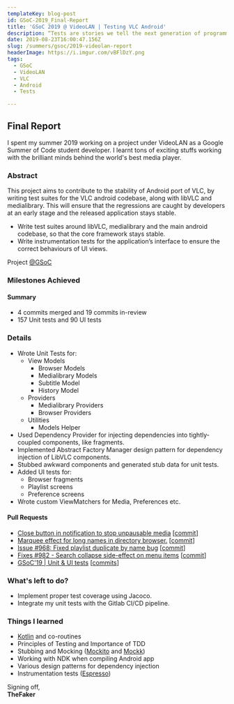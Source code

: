 ```yaml
---
templateKey: blog-post
id: GSoC-2019_Final-Report
title: 'GSoC 2019 @ VideoLAN | Testing VLC Android'
description: “Tests are stories we tell the next generation of programmers on a project.”
date: 2019-08-23T16:00:47.156Z
slug: /summers/gsoc/2019-videolan-report
headerImage: https://i.imgur.com/vBFlDzY.png
tags:
  - GSoC
  - VideoLAN
  - VLC
  - Android
  - Tests

---
```


## Final Report

I spent my summer 2019 working on a project under VideoLAN as a Google Summer of Code student developer. I learnt tons of exciting stuffs working with the brilliant minds behind the world's best media player. 

### Abstract
This project aims to contribute to the stability of Android port of VLC, by writing test suites for the VLC android codebase, along with libVLC and medialibrary. This will ensure that the regressions are caught by developers at an early stage and the released application stays stable.

-   Write test suites around libVLC, medialibrary and the main android codebase, so that the core framework stays stable.
-   Write instrumentation tests for the application’s interface to ensure the correct behaviours of UI views.

Project [@GSoC](https://summerofcode.withgoogle.com/projects/#6216832984285184)

### Milestones Achieved
#### Summary
- 4 commits merged and 19 commits in-review
- 157 Unit tests and 90 UI tests

### Details
- Wrote Unit Tests for:
    - View Models
        - Browser Models
        - Medialibrary Models
        - Subtitle Model
        - History Model
    - Providers
        - Medialibrary Providers
        - Browser Providers
    - Utilities
        - Models Helper
- Used Dependency Provider for injecting dependencies into tightly-coupled components, like fragments.
- Implemented Abstract Factory Manager design pattern for dependency injection of LibVLC components.
- Stubbed awkward components and generated stub data for unit tests.
- Added UI tests for:
    - Browser fragments
    - Playlist screens
    - Preference screens
-   Wrote custom ViewMatchers for Media, Preferences etc.

#### Pull Requests
- [Close button in notification to stop unpausable media](https://code.videolan.org/videolan/vlc-android/merge_requests/37) [[commit](https://code.videolan.org/videolan/vlc-android/commit/831db6c43c34fb9c1f88754b77ac749193260bb1)]
- [Marquee effect for long names in directory browser.](https://code.videolan.org/videolan/vlc-android/merge_requests/87) [[commit](https://code.videolan.org/videolan/vlc-android/commit/7b3b0830677010914d46b71558fbe7eb3c45f2af)]
- [Issue #968: Fixed playlist duplicate by name bug](https://code.videolan.org/videolan/vlc-android/merge_requests/203) [[commit](https://code.videolan.org/videolan/vlc-android/commit/d810855173b4b00e857f31e32df34cd78903e0cf)]
- [Fixes #982 - Search collapse side-effect on menu items](https://code.videolan.org/videolan/vlc-android/merge_requests/207) [[commit](https://code.videolan.org/videolan/vlc-android/commit/b3df511db54d3ef344f60e3803cf4775a7aa4685)]
- [GSoC'19 | Unit & UI tests](https://code.videolan.org/videolan/vlc-android/merge_requests/214) [[commits](https://code.videolan.org/videolan/vlc-android/merge_requests/214/commits?diff_id=5651&start_sha=10dad0fbd1718373b0e161cab2bceada52b125a7)]

### What's left to do?
- Implement proper test coverage using Jacoco.
- Integrate my unit tests with the Gitlab CI/CD pipeline.

### Things I learned
- [Kotlin](https://kotlinlang.org/) and co-routines
- Principles of Testing and Importance of TDD
- Stubbing and Mocking ([Mockito](https://site.mockito.org/) and [Mockk](https://mockk.io/))
- Working with NDK when compiling Android app
- Various design patterns for dependency injection
- Instrumentation tests ([Espresso](https://developer.android.com/training/testing/espresso))


Signing off,  
**TheFaker**